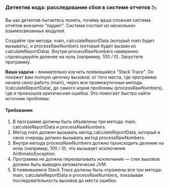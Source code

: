 
### Детектив кода: расследование сбоя в системе отчетов 📉

Вы как детектив пытаетесь понять, почему ваша сложная система отчётов внезапно "падает". Система состоит из нескольких взаимосвязанных модулей.

Создайте три метода: main, calculateReportData (который main будет вызывать), и processRawNumbers (который будет вызван из calculateReportData). Внутри processRawNumbers намеренно спровоцируйте деление на ноль (например, 100 / 0). Запустите программу.

**Ваша задача** – внимательно изучить появившийся "Stack Trace". Он покажет вам полную цепочку вызовов: от того места, где программа начала свою работу (main), через все промежуточные методы (calculateReportData), до самого корня проблемы (processRawNumbers), где и произошла критическая ошибка. Это помогает быстро найти источник проблемы.

#### Требования:
1. В программе должны быть объявлены три метода: main, calculateReportData и processRawNumbers.
2. Метод main должен вызывать метод calculateReportData, который в свою очередь должен вызывать метод processRawNumbers.
3. Внутри метода processRawNumbers должно происходить деление на ноль (например, 100 / 0), что вызывает исключение ArithmeticException.
4. Программа не должна перехватывать исключение — стек вызовов должен быть выведен автоматически JVM.
5. В появившемся Stack Trace должны быть отражены все три метода: main, calculateReportData и processRawNumbers, показывая последовательность вызовов до места ошибки.